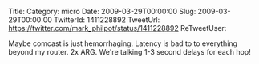 Title: 
Category: micro
Date: 2009-03-29T00:00:00
Slug: 2009-03-29T00:00:00
TwitterId: 1411228892
TweetUrl: https://twitter.com/mark_philpot/status/1411228892
ReTweetUser: 

Maybe comcast is just hemorrhaging. Latency is bad to to everything beyond my router. 2x ARG. We're talking 1-3 second delays for each hop!